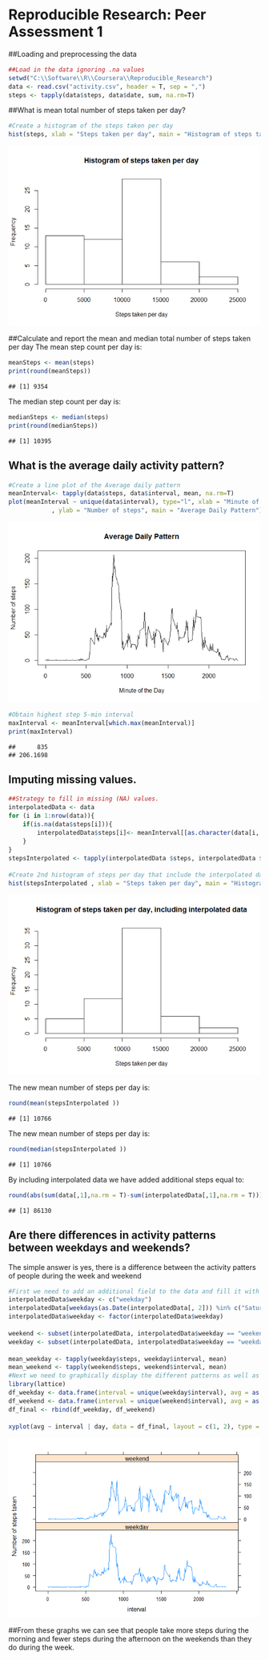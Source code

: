 # Reproducible Research: Peer Assessment 1

##Loading and preprocessing the data

```r
##Load in the data ignoring .na values
setwd("C:\\Software\\R\\Coursera\\Reproducible_Research")
data <- read.csv("activity.csv", header = T, sep = ",")
steps <- tapply(data$steps, data$date, sum, na.rm=T)
```

##What is mean total number of steps taken per day?


```r
#Create a histogram of the steps taken per day
hist(steps, xlab = "Steps taken per day", main = "Histogram of steps taken per day")
```

![](PA1_template_files/figure-html/unnamed-chunk-2-1.png)

 
##Calculate and report the mean and median total number of steps taken per day
The mean step count per day is: 

```r
meanSteps <- mean(steps)
print(round(meanSteps))
```

```
## [1] 9354
```

The median step count per day is:

```r
medianSteps <- median(steps)
print(round(medianSteps))
```

```
## [1] 10395
```


## What is the average daily activity pattern?

```r
#Create a line plot of the Average daily pattern
meanInterval<- tapply(data$steps, data$interval, mean, na.rm=T)
plot(meanInterval ~ unique(data$interval), type="l", xlab = "Minute of the Day"
			, ylab = "Number of steps", main = "Average Daily Pattern")
```

![](PA1_template_files/figure-html/unnamed-chunk-6-1.png)

```r
#Obtain highest step 5-min interval
maxInterval <- meanInterval[which.max(meanInterval)]
print(maxInterval)
```

```
##      835 
## 206.1698
```

## Imputing missing values.

```r
##Strategy to fill in missing (NA) values.
interpolatedData <- data
for (i in 1:nrow(data)){
    if(is.na(data$steps[i])){
        interpolatedData$steps[i]<- meanInterval[[as.character(data[i, "interval"])]]
    }
}
stepsInterpolated <- tapply(interpolatedData $steps, interpolatedData $date, sum, na.rm=T)

#Create 2nd histogram of steps per day that include the interpolated data
hist(stepsInterpolated , xlab = "Steps taken per day", main = "Histogram of steps taken per day, including interpolated data")
```

![](PA1_template_files/figure-html/unnamed-chunk-7-1.png)


The new mean number of steps per day is:

```r
round(mean(stepsInterpolated ))
```

```
## [1] 10766
```
The new mean number of steps per day is:

```r
round(median(stepsInterpolated ))
```

```
## [1] 10766
```
By including interpolated data we have added additional steps equal to:

```r
round(abs(sum(data[,1],na.rm = T)-sum(interpolatedData[,1],na.rm = T)))
```

```
## [1] 86130
```


## Are there differences in activity patterns between weekdays and weekends?
The simple answer is yes, there is a difference between the activity patters of people during the week and weekend

```r
#First we need to add an additional field to the data and fill it with the factor of either "weekday" or "weekend"
interpolatedData$weekday <- c("weekday")
interpolatedData[weekdays(as.Date(interpolatedData[, 2])) %in% c("Saturday", "Sunday"), ][4] <- c("weekend")
interpolatedData$weekday <- factor(interpolatedData$weekday)

weekend <- subset(interpolatedData, interpolatedData$weekday == "weekend")
weekday <- subset(interpolatedData, interpolatedData$weekday == "weekday")

mean_weekday <- tapply(weekday$steps, weekday$interval, mean)
mean_weekend <- tapply(weekend$steps, weekend$interval, mean)
#Next we need to graphically display the different patterns as well as importing the lattics package
library(lattice)
df_weekday <- data.frame(interval = unique(weekday$interval), avg = as.numeric(mean_weekday), day = rep("weekday", length(mean_weekday)))
df_weekend <- data.frame(interval = unique(weekend$interval), avg = as.numeric(mean_weekend), day = rep("weekend", length(mean_weekend)))
df_final <- rbind(df_weekday, df_weekend)

xyplot(avg ~ interval | day, data = df_final, layout = c(1, 2), type = "l", ylab = "Number of steps taken")
```

![](PA1_template_files/figure-html/unnamed-chunk-11-1.png)

##From these graphs we can see that people take more steps during the morning and fewer steps during the afternoon on the weekends than they do during the week.
